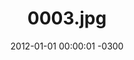 ---
layout: post
title: "0003.jpg"
date: 2012-01-01 00:00:01 -0300
categories: politica
tags:
- educacao
- educação
image: 
  thumbnail: assets/images/0003.jpg
---